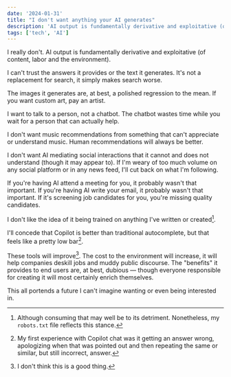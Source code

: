 ```yaml
---
date: '2024-01-31'
title: "I don't want anything your AI generates"
description: 'AI output is fundamentally derivative and exploitative (of content, labor and the environment).'
tags: ['tech', 'AI']
---
```

I really don't. AI output is fundamentally derivative and exploitative (of content, labor and the environment).<!-- excerpt -->

I can't trust the answers it provides or the text it generates. It's not a replacement for search, it simply makes search worse.

The images it generates are, at best, a polished regression to the mean. If you want custom art, pay an artist.

I want to talk to a person, not a chatbot. The chatbot wastes time while you wait for a person that can actually help.

I don't want music recommendations from something that can't appreciate or understand music. Human recommendations will always be better.

I don't want AI mediating social interactions that it cannot and does not understand (though it may appear to). If I'm weary of too much volume on any social platform or in any news feed, I'll cut back on what I'm following.

If you're having AI attend a meeting for you, it probably wasn't that important. If you're having AI write your email, it probably wasn't that important. If it's screening job candidates for you, you're missing quality candidates.

I don't like the idea of it being trained on anything I've written or created[^1].

I'll concede that Copilot is better than traditional autocomplete, but that feels like a pretty low bar[^2].

These tools will improve[^3]. The cost to the environment will increase, it will help companies deskill jobs and muddy public discourse. The "benefits" it provides to end users are, at best, dubious — though everyone responsible for creating it will most certainly enrich themselves.

This all portends a future I can't imagine wanting or even being interested in.

[^1]: Although consuming that may well be to its detriment. Nonetheless, my `robots.txt` file reflects this stance.
[^2]: My first experience with Copilot chat was it getting an answer wrong, apologizing when that was pointed out and then repeating the same or similar, but still incorrect, answer.
[^3]: I don't think this is a good thing.